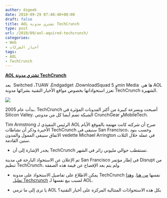 ```yaml
---
author: dzgeek
date: 2010-09-29 07:48:40+00:00
draft: false
title: AOL تشتري مدونة TechCrunch
type: post
url: /2010/09/aol-aquired-techcrunch/
categories:
- Web
- أخبار الشركات
tags:
- AOL
- TechCrunch
---
```


**[AOL تشتري مدونة TechCrunch](http://www.it-scoop.com/2010/09/aol-aquired-techcrunch/)**




بعد  Switched ،TUAW ،Endgadget ،DownloadSquad و 5min Media  ها هي AOL تعزز استحواذاتها بخصوص مواقع الأخبار التقنية بشرائها مدونة TechCrunch الشهيرة.


[![](http://www.it-scoop.com/wp-content/uploads/2010/09/AOLandTechCrunch.jpg)
](http://www.it-scoop.com/2010/09/aol-aquired-techcrunch/)

بدأت عام 2005، TechCrunch أصبحت وبسرعة كبيرة من أكثر المدونات المؤثرة في Silicon Valley. الشبكة تضم أيضا كل من مدونتي CrunchGear وMobileTech.

Tim Armstrong الرئيس التنفيذي لـ AOL صرح أن شركته كانت مهتمة بالموقع الأيام الأخيرة وذكر أن نشاطات TechCrunch ستبقى في San Francisco، وحسب بنود الاتفاق سيبقى الممول والمدون vedette Michael Arrington في عمله خلال الثلاث سنين القادمة.

- يجدر الإشارة إلى أن TechCrunch تستقطب حوالي مليوني زائر في الشهر.

تم الإعلان عن الاستحواذ البارحة في مدينة San Francisco في إطار مؤتمر Disrupt من تنظيم TechCrunch، ولم يتم بعد الإفصاح عن قيمة هذه الصفقة.

- يمكن الاطلاع على تفاصيل الاستحواذ على مدونة TechCrunch نفسها [من هنا](http://techcrunch.com/2010/09/28/tim-armstrong-we-got-techcrunch/). و[هذا تعليل Techcrunch](http://techcrunch.com/2010/09/28/why-we-sold-techcrunch-to-aol-and-where-we-go-from-here/) لسبب بيع نفسها لـ AOL.

- يا ترى إلى ما ترمي AOL بكل هذه الاستحواذات المتتالية المركزة على أخبار التقنية؟
